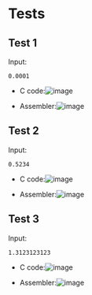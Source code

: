 # Tests

## Test 1
Input:
```
0.0001
```
* C code:![image](https://user-images.githubusercontent.com/58052549/204085710-52e199ad-e0df-44f5-9537-32a103954783.png)

* Assembler:![image](https://user-images.githubusercontent.com/58052549/204085781-05bdd320-3d01-4128-9138-9a1bf759984a.png)



## Test 2
Input:
```
0.5234
```
* C code:![image](https://user-images.githubusercontent.com/58052549/204085745-9e3adddb-2e17-4888-a475-30b5e6106965.png)

* Assembler:![image](https://user-images.githubusercontent.com/58052549/204085808-b9df98d5-21de-45b3-a021-b455908a3418.png)



## Test 3
Input:
```
1.3123123123
```
* C code:![image](https://user-images.githubusercontent.com/58052549/204085766-29fe2419-a74f-4692-a105-3e632b9d3f97.png)

* Assembler:![image](https://user-images.githubusercontent.com/58052549/204085821-2ebc0fb1-55d2-4890-bc24-bd3bdc3bdee0.png)

